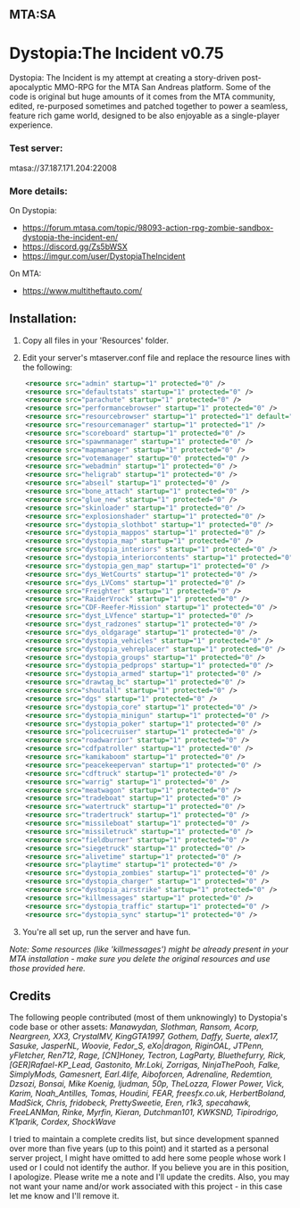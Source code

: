 ## MTA:SA 
# Dystopia:The Incident v0.75

Dystopia: The Incident is my attempt at creating a story-driven post-apocalyptic MMO-RPG for the MTA San Andreas platform.
Some of the code is original but huge amounts of it comes from the MTA community, edited, re-purposed sometimes and patched together to power a seamless, feature rich game world, designed to be also enjoyable as a single-player experience.  

### Test server:
mtasa://37.187.171.204:22008

### More details:

On Dystopia:
- https://forum.mtasa.com/topic/98093-action-rpg-zombie-sandbox-dystopia-the-incident-en/
- https://discord.gg/Zs5bWSX
- https://imgur.com/user/DystopiaTheIncident

On MTA:
- https://www.multitheftauto.com/

## Installation:
1. Copy all files in your 'Resources' folder. 

2. Edit your server's mtaserver.conf file and replace the resource lines with the following:
```xml
    <resource src="admin" startup="1" protected="0" />
    <resource src="defaultstats" startup="1" protected="0" />
    <resource src="parachute" startup="1" protected="0" />
    <resource src="performancebrowser" startup="1" protected="0" />
    <resource src="resourcebrowser" startup="1" protected="1" default="true" />
    <resource src="resourcemanager" startup="1" protected="1" />
    <resource src="scoreboard" startup="1" protected="0" />
    <resource src="spawnmanager" startup="1" protected="0" />
    <resource src="mapmanager" startup="1" protected="0" />
    <resource src="votemanager" startup="0" protected="0" />
    <resource src="webadmin" startup="1" protected="0" />
    <resource src="heligrab" startup="1" protected="0" />
    <resource src="abseil" startup="1" protected="0" />
    <resource src="bone_attach" startup="1" protected="0" />
    <resource src="glue_new" startup="1" protected="0" />
    <resource src="skinloader" startup="1" protected="0" />
    <resource src="explosionshader" startup="1" protected="0" />
    <resource src="dystopia_slothbot" startup="1" protected="0" />
    <resource src="dystopia_mappos" startup="1" protected="0" />
    <resource src="dystopia_map" startup="1" protected="0" />
    <resource src="dystopia_interiors" startup="1" protected="0" />
    <resource src="dystopia_interiorcontents" startup="1" protected="0" />
    <resource src="dystopia_gen_map" startup="1" protected="0" />
    <resource src="dys_WetCourts" startup="1" protected="0" />
    <resource src="dys_LVComs" startup="1" protected="0" />
    <resource src="Freighter" startup="1" protected="0" />
    <resource src="RaiderVrock" startup="1" protected="0" />
    <resource src="CDF-Reefer-Mission" startup="1" protected="0" />
    <resource src="dyst_LVfence" startup="1" protected="0" />
    <resource src="dyst_radzones" startup="1" protected="0" />
    <resource src="dys_oldgarage" startup="1" protected="0" />
    <resource src="dystopia_vehicles" startup="1" protected="0" />
    <resource src="dystopia_vehreplacer" startup="1" protected="0" />
    <resource src="dystopia_groups" startup="1" protected="0" />
    <resource src="dystopia_pedprops" startup="1" protected="0" />
    <resource src="dystopia_armed" startup="1" protected="0" />
    <resource src="drawtag_bc" startup="1" protected="0" />
    <resource src="shoutall" startup="1" protected="0" />
    <resource src="dgs" startup="1" protected="0" />
    <resource src="dystopia_core" startup="1" protected="0" />
    <resource src="dystopia_minigun" startup="1" protected="0" />
    <resource src="dystopia_poker" startup="1" protected="0" />
    <resource src="policecruiser" startup="1" protected="0" />
    <resource src="roadwarrior" startup="1" protected="0" />
    <resource src="cdfpatroller" startup="1" protected="0" />
    <resource src="kamikaboom" startup="1" protected="0" />
    <resource src="peacekeepervan" startup="1" protected="0" />
    <resource src="cdftruck" startup="1" protected="0" />
    <resource src="warrig" startup="1" protected="0" />
    <resource src="meatwagon" startup="1" protected="0" />
    <resource src="tradeboat" startup="1" protected="0" />
    <resource src="watertruck" startup="1" protected="0" />
    <resource src="tradertruck" startup="1" protected="0" />
    <resource src="missileboat" startup="1" protected="0" />
    <resource src="missiletruck" startup="1" protected="0" />
    <resource src="fieldburner" startup="1" protected="0" />
    <resource src="siegetruck" startup="1" protected="0" />
    <resource src="alivetime" startup="1" protected="0" />
    <resource src="playtime" startup="1" protected="0" />
    <resource src="dystopia_zombies" startup="1" protected="0" />
    <resource src="dystopia_charger" startup="1" protected="0" />
    <resource src="dystopia_airstrike" startup="1" protected="0" />
    <resource src="killmessages" startup="1" protected="0" />
    <resource src="dystopia_traffic" startup="1" protected="0" />
    <resource src="dystopia_sync" startup="1" protected="0" />
```
3. You're all set up, run the server and have fun.

_Note: Some resources (like 'killmessages') might be already present in your MTA installation - make sure you delete the original resources and use those provided here._

## Credits
The following people contributed (most of them unknowingly) to Dystopia's code base or other assets:
_Manawydan, Slothman, Ransom, Acorp, Neargreen, XX3, CrystalMV, KingGTA1997, Gothem, Daffy, Suerte, alex17, Sasuke, JasperNL, Woovie, Fedor_S, eXo|dragon, RiginOAL, JTPenn, yFletcher, Ren712, Rage, [CN]Honey, Tectron, LagParty, Bluethefurry, Rick, [GER]Rafael-KP_Lead, Gastonito, Mr.Loki, Zorrigas, NinjaThePooh, Falke, SimplyMods, Gamesnert, Earl.4life, Aiboforcen, Adrenaline, Redemtion, Dzsozi, Bonsai, Mike Koenig, Ijudman, 50p, TheLozza, Flower Power, Vick, Karim, Noah_Antilles, Tomas, Houdini, FEAR, freesfx.co.uk, HerbertBoland, MadSick, Chris, fridobeck, PrettySweetie, Eren, r1k3, specahawk, FreeLANMan, Rinke, Myrfin, Kieran, Dutchman101, KWKSND, Tipirodrigo, K1parik, Cordex, ShockWave_

I tried to maintain a complete credits  list, but since development spanned over more than five years (up to this point) and it started as a personal server project, I might have omitted to add here some people whose work I used or I could not identify the author. If you believe you are in this position, I apologize. Please write me a note and I'll update the credits. Also, you may not want your name and/or work associated with this project - in this case let me know and I'll remove it.
